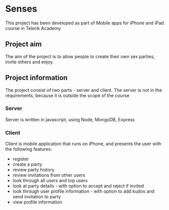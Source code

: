# Senses

This project has been developed as part of Mobile apps for iPhone and iPad course in Telerik Academy

## Project aim

The aim of the project is to allow people to create their own sex parties, invite others and enjoy. 

## Project information

The project consist of two parts - server and client. The server is not in the requirements, because it is outside the scope of the course

### Server

Server is written in javascript, using Node, MongoDB, Express 

### Client

Client is mobile application that runs on iPhone, and presents the user with the following features:

- register
- create a party
- review party history
- review invitations from other users
- look through all users and top users
- look at party details - with option to accept and reject if invited
- look through user profile information - with option to add kudos and send invitation to party
- view profile information
